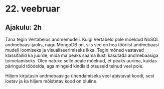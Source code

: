 # 22. veebruar
## Ajakulu: 2h
Täna tegin Vertabelos andmemudeli. Kuigi Vertabelo pole mõeldud NoSQL andmebaasi jaoks, nagu MongoDB on, siis see on hea tööriist andmebaasi mudeli loomiseks ja visualiseerimiseks ikka. Tegin mõned vastavad klassifailid ka juurde, mida ma peaks saama ilusti kasutada andmebaasiga toimetamiseks. Olen natuke selle peale mõelnud, et peaks uurima, kuidas päringuid töödelda, aga mingeid kindlaid otsuseid teinud veel pole.

Hiljem kirjutasin andmebaasiga ühendamiseks veel abistavat koodi, sest loetav ja ka hiljem mõistetav kood on oluline.